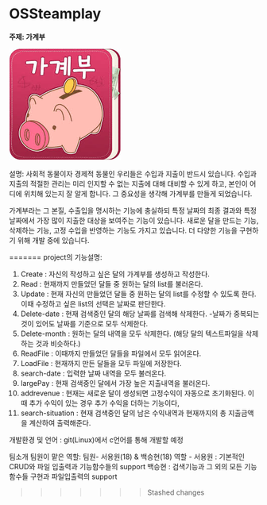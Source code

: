 # OSSteamplay

**주제: 가계부**

![저금통](./KakaoTalk_Photo_2022-05-02-14-46-15.png)

설명:
 사회적 동물이자 경제적 동물인 우리들은 수입과 지출이 반드시 있습니다.
수입과 지출의 적절한 관리는 미리 인지할 수 없는 지출에 대해 대비할 수 있게 하고, 
본인이 어디에 위치해 있는지 잘 알게 합니다. 
그 중요성을 생각해 가계부를 만들게 되었습니다. 

 가계부라는 그 본질, 수출입을 명시하는 기능에 충실하되 특정 날짜의 최종 결과와 특정 날짜에서 가장 많이 지출한 대상을 보여주는 기능이 있습니다. 
 새로운 달을 만드는 기능, 삭제하는 기능, 고정 수입을 반영하는 기능도 가지고 있습니다.
 더 다양한 기능을 구현하기 위해 개발 중에 있습니다. 
 

=======
project의 기능설명:
1. Create : 자신의 작성하고 싶은 달의 가계부를 생성하고 작성한다.
2. Read : 현재까지 만들었던 달들 중 원하는 달의 list를 불러온다.
3. Update : 현재 자신의 만들었던 달들 중 원하는 달의 list를 수정할 수 있도록 한다. 이때 수정하고 싶은 list의 선택은 날짜로 판단한다.
4. Delete-date : 현재 검색중인 달의 해당 날짜를 검색해 삭제한다. -날짜가 중복되는 것이 있어도 날짜를 기준으로 모두 삭제한다.
5. Delete-month : 원하는 달의 내역을 모두 삭제한다. (해당 달의 텍스트파일을 삭제하는 것과 비슷하다.)
6. ReadFile : 이때까지 만들었던 달들을 파일에서 모두 읽어온다.
7. LoadFile : 현재까지 만든 달들을 모두 파일에 저장한다.
8. search-date : 입력한 날짜 내역을 모두 불러온다.
9. largePay : 현재 검색중인 달에서 가장 높은 지출내역을 불러온다.
10. addrevenue : 현재는 새로운 달이 생성되면 고정수익이 자동으로 초기화된다. 이때 추가 수익이 있는 경우
추가 수익을 더하는 기능이다,
11. search-situation : 현재 검색중인 달의 남은 수익내역과 현재까지의 총 지출금액을 계산하여 출력해준다.

개발환경 및 언어 : git(Linux)에서 c언어를 통해 개발할 예정

팀소개 팀원이 맡은 역할:
팀원- 서용원(18) & 백승현(18)
역할 -  서용원 : 기본적인 CRUD와 파일 입출력과 기능함수들의 support
	백승현 : 검색기능과 그 외의 모든 기능함수들 구현과 파일입출력의 support
>>>>>>> Stashed changes

